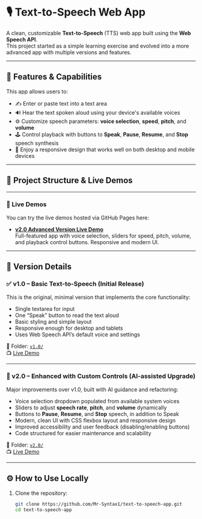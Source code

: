 # 🎙️ Text-to-Speech Web App

A clean, customizable **Text-to-Speech** (TTS) web app built using the **Web Speech API**.  
This project started as a simple learning exercise and evolved into a more advanced app with multiple versions and features.

---

## 📌 Features & Capabilities

This app allows users to:

- ✍️ Enter or paste text into a text area  
- 🔊 Hear the text spoken aloud using your device's available voices  
- ⚙️ Customize speech parameters: **voice selection**, **speed**, **pitch**, and **volume**  
- 🕹️ Control playback with buttons to **Speak**, **Pause**, **Resume**, and **Stop** speech synthesis  
- 📱 Enjoy a responsive design that works well on both desktop and mobile devices

---

## 📁 Project Structure & Live Demos


---

### 🚀 Live Demos

You can try the live demos hosted via GitHub Pages here:

- **[v2.0 Advanced Version Live Demo](https://Mr-Syntax1.github.io/text-to-speech-app/v2.0/)**  
  Full-featured app with voice selection, sliders for speed, pitch, volume, and playback control buttons. Responsive and modern UI.

---

## 🧠 Version Details

### ✅ v1.0 – Basic Text-to-Speech (Initial Release)

This is the original, minimal version that implements the core functionality:

- Single textarea for input  
- One “Speak” button to read the text aloud  
- Basic styling and simple layout  
- Responsive enough for desktop and tablets  
- Uses Web Speech API’s default voice and settings

📂 Folder: [`v1.0/`](./v1.0)  
📺 [Live Demo](https://Mr-Syntax1.github.io/text-to-speech-app/v1.0/)

---

### 🚀 v2.0 – Enhanced with Custom Controls (AI-assisted Upgrade)

Major improvements over v1.0, built with AI guidance and refactoring:

- Voice selection dropdown populated from available system voices  
- Sliders to adjust **speech rate**, **pitch**, and **volume** dynamically  
- Buttons to **Pause**, **Resume**, and **Stop** speech, in addition to Speak  
- Modern, clean UI with CSS flexbox layout and responsive design  
- Improved accessibility and user feedback (disabling/enabling buttons)  
- Code structured for easier maintenance and scalability

📂 Folder: [`v2.0/`](./v2.0)  
📺 [Live Demo](https://Mr-Syntax1.github.io/text-to-speech-app/v2.0/)

---

## ⚙️ How to Use Locally

1. Clone the repository:
   ```bash
   git clone https://github.com/Mr-Syntax1/text-to-speech-app.git
   cd text-to-speech-app
